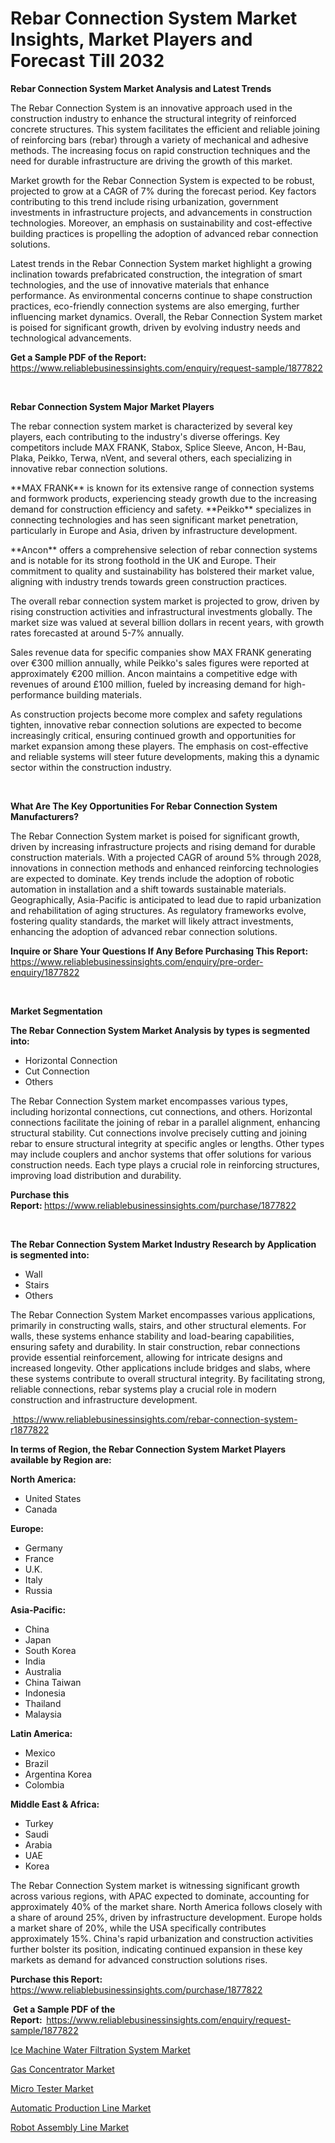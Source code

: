 <p><h1>Rebar Connection System Market Insights, Market Players and Forecast Till 2032</h1></p><p><strong>Rebar Connection System Market Analysis and Latest Trends</strong></p>
<p><p>The Rebar Connection System is an innovative approach used in the construction industry to enhance the structural integrity of reinforced concrete structures. This system facilitates the efficient and reliable joining of reinforcing bars (rebar) through a variety of mechanical and adhesive methods. The increasing focus on rapid construction techniques and the need for durable infrastructure are driving the growth of this market.</p><p>Market growth for the Rebar Connection System is expected to be robust, projected to grow at a CAGR of 7% during the forecast period. Key factors contributing to this trend include rising urbanization, government investments in infrastructure projects, and advancements in construction technologies. Moreover, an emphasis on sustainability and cost-effective building practices is propelling the adoption of advanced rebar connection solutions.</p><p>Latest trends in the Rebar Connection System market highlight a growing inclination towards prefabricated construction, the integration of smart technologies, and the use of innovative materials that enhance performance. As environmental concerns continue to shape construction practices, eco-friendly connection systems are also emerging, further influencing market dynamics. Overall, the Rebar Connection System market is poised for significant growth, driven by evolving industry needs and technological advancements.</p></p>
<p><strong>Get a Sample PDF of the Report:&nbsp;</strong> <a href="https://www.reliablebusinessinsights.com/enquiry/request-sample/1877822?utm_campaign=1119&utm_medium=2&utm_source=Github&utm_content=ia&utm_term=23022025&utm_id=rebar-connection-system">https://www.reliablebusinessinsights.com/enquiry/request-sample/1877822</a></p>
<p>&nbsp;</p>
<p><strong>Rebar Connection System Major Market Players</strong></p>
<p><p>The rebar connection system market is characterized by several key players, each contributing to the industry's diverse offerings. Key competitors include MAX FRANK, Stabox, Splice Sleeve, Ancon, H-Bau, Plaka, Peikko, Terwa, nVent, and several others, each specializing in innovative rebar connection solutions.</p><p>**MAX FRANK** is known for its extensive range of connection systems and formwork products, experiencing steady growth due to the increasing demand for construction efficiency and safety. **Peikko** specializes in connecting technologies and has seen significant market penetration, particularly in Europe and Asia, driven by infrastructure development.</p><p>**Ancon** offers a comprehensive selection of rebar connection systems and is notable for its strong foothold in the UK and Europe. Their commitment to quality and sustainability has bolstered their market value, aligning with industry trends towards green construction practices.</p><p>The overall rebar connection system market is projected to grow, driven by rising construction activities and infrastructural investments globally. The market size was valued at several billion dollars in recent years, with growth rates forecasted at around 5-7% annually.</p><p>Sales revenue data for specific companies show MAX FRANK generating over €300 million annually, while Peikko's sales figures were reported at approximately €200 million. Ancon maintains a competitive edge with revenues of around £100 million, fueled by increasing demand for high-performance building materials.</p><p>As construction projects become more complex and safety regulations tighten, innovative rebar connection solutions are expected to become increasingly critical, ensuring continued growth and opportunities for market expansion among these players. The emphasis on cost-effective and reliable systems will steer future developments, making this a dynamic sector within the construction industry.</p></p>
<p>&nbsp;</p>
<p><strong>What Are The Key Opportunities For Rebar Connection System Manufacturers?</strong></p>
<p><p>The Rebar Connection System market is poised for significant growth, driven by increasing infrastructure projects and rising demand for durable construction materials. With a projected CAGR of around 5% through 2028, innovations in connection methods and enhanced reinforcing technologies are expected to dominate. Key trends include the adoption of robotic automation in installation and a shift towards sustainable materials. Geographically, Asia-Pacific is anticipated to lead due to rapid urbanization and rehabilitation of aging structures. As regulatory frameworks evolve, fostering quality standards, the market will likely attract investments, enhancing the adoption of advanced rebar connection solutions.</p></p>
<p><strong>Inquire or Share Your Questions If Any Before Purchasing This Report:</strong> <a href="https://www.reliablebusinessinsights.com/enquiry/pre-order-enquiry/1877822?utm_campaign=1119&utm_medium=2&utm_source=Github&utm_content=ia&utm_term=23022025&utm_id=rebar-connection-system">https://www.reliablebusinessinsights.com/enquiry/pre-order-enquiry/1877822</a></p>
<p>&nbsp;</p>
<p><strong>Market Segmentation</strong></p>
<p><strong>The Rebar Connection System Market Analysis by types is segmented into:</strong></p>
<p><ul><li>Horizontal Connection</li><li>Cut Connection</li><li>Others</li></ul></p>
<p><p>The Rebar Connection System market encompasses various types, including horizontal connections, cut connections, and others. Horizontal connections facilitate the joining of rebar in a parallel alignment, enhancing structural stability. Cut connections involve precisely cutting and joining rebar to ensure structural integrity at specific angles or lengths. Other types may include couplers and anchor systems that offer solutions for various construction needs. Each type plays a crucial role in reinforcing structures, improving load distribution and durability.</p></p>
<p><strong>Purchase this Report:&nbsp;</strong><a href="https://www.reliablebusinessinsights.com/purchase/1877822?utm_campaign=1119&utm_medium=2&utm_source=Github&utm_content=ia&utm_term=23022025&utm_id=rebar-connection-system">https://www.reliablebusinessinsights.com/purchase/1877822</a></p>
<p>&nbsp;</p>
<p><strong>The Rebar Connection System Market Industry Research by Application is segmented into:</strong></p>
<p><ul><li>Wall</li><li>Stairs</li><li>Others</li></ul></p>
<p><p>The Rebar Connection System Market encompasses various applications, primarily in constructing walls, stairs, and other structural elements. For walls, these systems enhance stability and load-bearing capabilities, ensuring safety and durability. In stair construction, rebar connections provide essential reinforcement, allowing for intricate designs and increased longevity. Other applications include bridges and slabs, where these systems contribute to overall structural integrity. By facilitating strong, reliable connections, rebar systems play a crucial role in modern construction and infrastructure development.</p></p>
<p><a href="https://www.reliablebusinessinsights.com/rebar-connection-system-r1877822?utm_campaign=1119&utm_medium=2&utm_source=Github&utm_content=ia&utm_term=23022025&utm_id=rebar-connection-system">&nbsp;https://www.reliablebusinessinsights.com/rebar-connection-system-r1877822</a></p>
<p><strong>In terms of Region, the Rebar Connection System Market Players available by Region are:</strong></p>
<p>
    <p> <strong> North America: </strong>
        <ul>
            <li>United States</li>
            <li>Canada</li>
        </ul>
        </p> 
    <p> <strong> Europe: </strong>
        <ul>
            <li>Germany</li>
            <li>France</li>
            <li>U.K.</li>
            <li>Italy</li>
            <li>Russia</li>
        </ul>
        </p> 
    <p> <strong> Asia-Pacific: </strong>
        <ul>
            <li>China</li>
            <li>Japan</li>
            <li>South Korea</li>
            <li>India</li>
            <li>Australia</li>
            <li>China Taiwan</li>
            <li>Indonesia</li>
            <li>Thailand</li>
            <li>Malaysia</li>
        </ul>
        </p> 
    <p> <strong> Latin America: </strong>
        <ul>
            <li>Mexico</li>
            <li>Brazil</li>
            <li>Argentina Korea</li>
            <li>Colombia</li>
        </ul>
        </p> 
    <p> <strong> Middle East & Africa: </strong>
        <ul>
            <li>Turkey</li>
            <li>Saudi</li>
            <li>Arabia</li>
            <li>UAE</li>
            <li>Korea</li>
        </ul>
    </p>
    </p>
<p><p>The Rebar Connection System market is witnessing significant growth across various regions, with APAC expected to dominate, accounting for approximately 40% of the market share. North America follows closely with a share of around 25%, driven by infrastructure development. Europe holds a market share of 20%, while the USA specifically contributes approximately 15%. China's rapid urbanization and construction activities further bolster its position, indicating continued expansion in these key markets as demand for advanced construction solutions rises.</p></p>
<p><strong>Purchase this Report: </strong><a href="https://www.reliablebusinessinsights.com/purchase/1877822?utm_campaign=1119&utm_medium=2&utm_source=Github&utm_content=ia&utm_term=23022025&utm_id=rebar-connection-system">https://www.reliablebusinessinsights.com/purchase/1877822</a></p>
<p>&nbsp;<strong>Get a Sample PDF of the Report:&nbsp;&nbsp;</strong><a href="https://www.reliablebusinessinsights.com/enquiry/request-sample/1877822?utm_campaign=1119&utm_medium=2&utm_source=Github&utm_content=ia&utm_term=23022025&utm_id=rebar-connection-system">https://www.reliablebusinessinsights.com/enquiry/request-sample/1877822</a></p>
<p><strong></strong></p>
<p><p><a href="https://github.com/dafertsuria/Market-Research-Report-List-1/blob/main/ice-machine-water-filtration-system-market.md?utm_campaign=1119&utm_medium=2&utm_source=Github&utm_content=ia&utm_term=23022025&utm_id=rebar-connection-system">Ice Machine Water Filtration System Market</a></p><p><a href="https://github.com/billejuman43/Market-Research-Report-List-1/blob/main/gas-concentrator-market.md?utm_campaign=1119&utm_medium=2&utm_source=Github&utm_content=ia&utm_term=23022025&utm_id=rebar-connection-system">Gas Concentrator Market</a></p><p><a href="https://github.com/mwadadorjan01/Market-Research-Report-List-1/blob/main/micro-tester-market.md?utm_campaign=1119&utm_medium=2&utm_source=Github&utm_content=ia&utm_term=23022025&utm_id=rebar-connection-system">Micro Tester Market</a></p><p><a href="https://github.com/pockettifere14/Market-Research-Report-List-1/blob/main/automatic-production-line-market.md?utm_campaign=1119&utm_medium=2&utm_source=Github&utm_content=ia&utm_term=23022025&utm_id=rebar-connection-system">Automatic Production Line Market</a></p><p><a href="https://github.com/shroffuhpa/Market-Research-Report-List-1/blob/main/robot-assembly-line-market.md?utm_campaign=1119&utm_medium=2&utm_source=Github&utm_content=ia&utm_term=23022025&utm_id=rebar-connection-system">Robot Assembly Line Market</a></p></p>